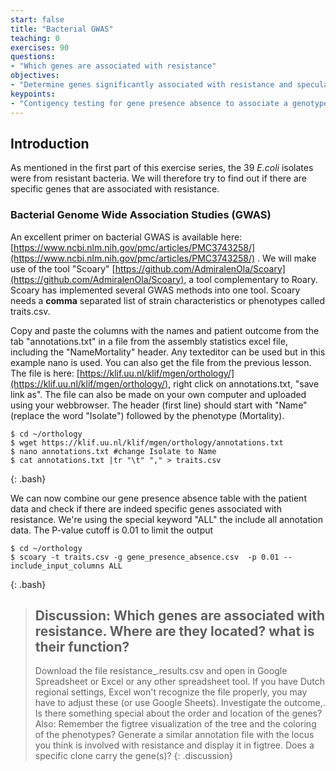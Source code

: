 ```yaml
---
start: false
title: "Bacterial GWAS"
teaching: 0
exercises: 90
questions:
- "Which genes are associated with resistance"
objectives:
- "Determine genes significantly associated with resistance and speculate why"
keypoints:
- "Contigency testing for gene presence absence to associate a genotype with a phenotype, similar to GWAS in clinical genetics is possible with bacterial genomes"
---
```


## Introduction

As mentioned in the first part of this exercise series, the 39 *E.coli* isolates were from resistant bacteria. We will therefore try to find out if there are specific genes that are associated with resistance. 

### Bacterial Genome Wide Association Studies (GWAS)

An excellent primer on bacterial GWAS is available here: [https://www.ncbi.nlm.nih.gov/pmc/articles/PMC3743258/](https://www.ncbi.nlm.nih.gov/pmc/articles/PMC3743258/) . We will make use of the tool "Scoary" [https://github.com/AdmiralenOla/Scoary](https://github.com/AdmiralenOla/Scoary), a tool complementary to Roary. Scoary has implemented several GWAS methods into one tool. Scoary needs a **comma** separated list of strain characteristics or phenotypes called traits.csv. 

Copy and paste the columns with the names and patient outcome from the tab "annotations.txt" in a file from the assembly statistics excel file, including the "Name<tab>Mortality" header. Any texteditor can be used but in this example nano is used. You can also get the file from the previous lesson. The file is here:  [https://klif.uu.nl/klif/mgen/orthology/](https://klif.uu.nl/klif/mgen/orthology/), right click on annotations.txt, "save link as". The file can also be made on your own computer and uploaded using your webbrowser. The header (first line) should start with "Name" (replace the word "Isolate") followed by the phenotype (Mortality). 

~~~
$ cd ~/orthology
$ wget https://klif.uu.nl/klif/mgen/orthology/annotations.txt
$ nano annotations.txt #change Isolate to Name
$ cat annotations.txt |tr "\t" "," > traits.csv
~~~
{: .bash}

We can now combine our gene presence absence table with the patient data and check if there are indeed specific genes associated with resistance. We're using the special keyword "ALL" the include all annotation data. The P-value cutoff is 0.01 to limit the output

~~~
$ cd ~/orthology
$ scoary -t traits.csv -g gene_presence_absence.csv  -p 0.01 --include_input_columns ALL
~~~
{: .bash}


> ## Discussion: Which genes are associated with resistance. Where are they located? what is their function?
> Download the file resistance_<date>.results.csv and open in Google Spreadsheet or Excel or any other spreadsheet tool. If you have Dutch regional settings, Excel won't recognize the file properly, you may have to adjust these (or use Google Sheets). Investigate the outcome,. Is there something special about the order and location of the genes?  Also: Remember the figtree visualization of the tree and the coloring of the phenotypes? Generate a similar annotation file with the locus you think is involved with resistance and display it in figtree. Does a specific clone carry the gene(s)? 
{: .discussion}

